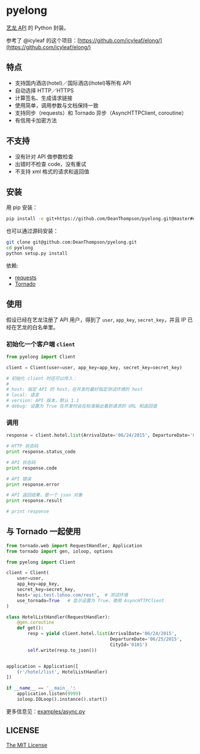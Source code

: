 pyelong
=======

[艺龙 API](http://open.elong.com/wiki/API%E6%96%87%E6%A1%A3) 的 Python 封装。

参考了 @icyleaf 的这个项目：[https://github.com/icyleaf/elong/](https://github.com/icyleaf/elong/)

## 特点

- 支持国内酒店(hotel)／国际酒店(ihotel)等所有 API
- 自动选择 HTTP／HTTPS
- 计算签名、生成请求链接
- 使用简单，调用参数与文档保持一致
- 支持同步（requests）和 Tornado 异步（AsyncHTTPClient, coroutine）
- 有信用卡加密方法

## 不支持

- 没有针对 API 做参数检查
- 出错时不检查 code，没有重试
- 不支持 xml 格式的请求和返回值

## 安装

用 pip 安装：

```bash
pip install -e git+https://github.com/DeanThompson/pyelong.git@master#egg=pyelong
```

也可以通过源码安装：

```bash
git clone git@github.com:DeanThompson/pyelong.git
cd pyelong
python setup.py install
```

依赖:

- [requests](http://docs.python-requests.org/en/latest/)
- [Tornado](http://www.tornadoweb.org/en/stable/)

## 使用

假设已经在艺龙注册了 API 用户，得到了 `user`, `app_key`, `secret_key`，并且 IP 已经在艺龙的白名单里。

### 初始化一个客户端 `client`

```python
from pyelong import Client

client = Client(user=user, app_key=app_key, secret_key=secret_key)

# 初始化 client 时还可以传入：
#
# host: 指定 API 的 host，在开发时最好指定测试环境的 host
# local: 语言
# version: API 版本，默认 1.1
# debug: 设置为 True 在开发时会在标准输出看到请求的 URL 和返回值
```

### 调用

```python
response = client.hotel.list(ArrivalDate='06/24/2015', DepartureDate='06/25/2015', CityId='0101')

# HTTP 状态码
print response.status_code

# API 状态码
print response.code

# API 错误
print response.error

# API 返回结果，是一个 json 对象
print response.result

# print response
```

## 与 Tornado 一起使用

```python
from tornado.web import RequestHandler, Application
from tornado import gen, ioloop, options

from pyelong import Client

client = Client(
    user=user,
    app_key=app_key,
    secret_key=secret_key,
    host='api.test.lohoo.com/rest',  # 测试环境
    use_tornado=True   # 显示设置为 True，使用 AsyncHTTPClient
)

class HotelListHandler(RequestHandler):
    @gen.coroutine
    def get():
        resp = yield client.hotel.list(ArrivalDate='06/24/2015',
                                       DepartureDate='06/25/2015',
                                       CityId='0101')
        self.write(resp.to_json())


application = Application([
    (r'/hotel/list', HotelListHandler)
])

if __name__ == '__main__':
    application.listen(9999)
    ioloop.IOLoop().instance().start()
```

更多信息见：[examples/async.py](examples/async.py)

## LICENSE

[The MIT License](LICENSE)
